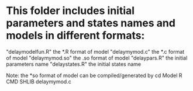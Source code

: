 # This folder includes initial parameters and states names and models in different formats:

"delaymodelfun.R"    the *.R   format of model
"delaymymod.c"       the *.c   format of model
"delaymymod.so"      the .so format of model
"delaypars.R"        the initial parameters name
"delaystates.R"      the initial states name

Note: the *so format of model can be compiled/generated by 
cd Model
R CMD SHLIB delaymymod.c
